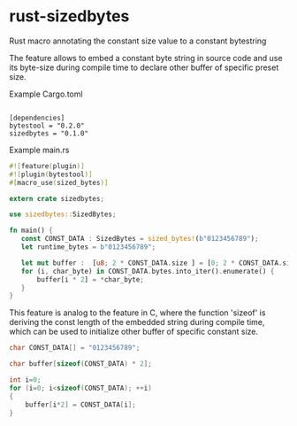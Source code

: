 # rust-sizedbytes
Rust macro annotating the constant size value to a constant bytestring

The feature allows to embed a constant byte string in source code and use its
byte-size during compile time to declare other buffer of specific preset 
size.

Example Cargo.toml
```init

[dependencies]
bytestool = "0.2.0"
sizedbytes = "0.1.0"
```

Example main.rs
```rust
#![feature(plugin)]
#![plugin(bytestool)]
#[macro_use(sized_bytes)]

extern crate sizedbytes;

use sizedbytes::SizedBytes;

fn main() {
   const CONST_DATA : SizedBytes = sized_bytes!(b"0123456789");
   let runtime_bytes = b"0123456789";

   let mut buffer :  [u8; 2 * CONST_DATA.size ] = [0; 2 * CONST_DATA.size ];
   for (i, char_byte) in CONST_DATA.bytes.into_iter().enumerate() {
       buffer[i * 2] = *char_byte;
   }
}
```

This feature is analog to the feature in C, where the function 'sizeof' is deriving the const length of the embedded string during compile time, which can be used to initialize other buffer of specific constant size.
```C
char CONST_DATA[] = "0123456789";

char buffer[sizeof(CONST_DATA) * 2];

int i=0;
for (i=0; i<sizeof(CONST_DATA); ++i)
{
    buffer[i*2] = CONST_DATA[i];
}
```
